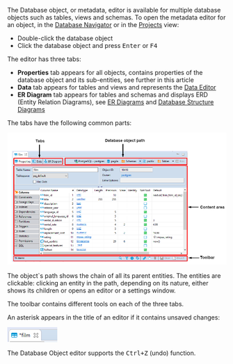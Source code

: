 The Database object, or metadata, editor is available for multiple database objects such as tables, views and schemas. To open the metadata editor for an object, in the [Database Navigator](../Database-Navigator) or in the [Projects](../Projects) view:
* Double-click the database object
* Click the database object and press <kbd>Enter</kbd> or <kbd>F4</kbd>

The editor has three tabs:
* **Properties** tab appears for all objects, contains properties of the database object and its sub-entities, see further in this article 
* **Data** tab appears for tables and views and represents the [Data Editor](../Data-Editor)
* **ER Diagram** tab appears for tables and schemas and displays ERD (Entity Relation Diagrams), see [ER Diagrams](../ER-Diagrams) and [Database Structure Diagrams](../Database-Structure-Diagrams)

The tabs have the following common parts:

![](images/ug/Metadata-editor.png)

The object`s path shows the chain of all its parent entities. The entities are clickable: clicking an entity in the path, depending on its nature, either shows its children or opens an editor or a settings window.

The toolbar contains different tools on each of the three tabs.

An asterisk appears in the title of an editor if it contains unsaved changes:

![](images/ug/Unsaved_changes.png)

The Database Object editor supports the <kbd>Ctrl+Z</kbd> (undo) function.
